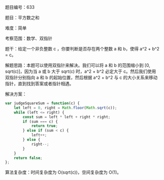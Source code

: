 题目编号：633

题目：平方数之和

难度：简单

考察范围：数学、双指针

题干：给定一个非负整数 c ，你要判断是否存在两个整数 a 和 b，使得 a^2 + b^2 = c。

解题思路：本题可以使用双指针来解决。我们可以将 a 和 b 的范围缩小到 [0, sqrt(c)]，因为当 a 或 b 大于 sqrt(c) 时，a^2 + b^2 必定大于 c。然后我们使用双指针分别指向 a 和 b 的起始位置，然后根据 a^2 + b^2 与 c 的大小关系来移动指针，直到找到答案或者指针相遇。

解决方案：

```javascript
var judgeSquareSum = function(c) {
    let left = 0, right = Math.floor(Math.sqrt(c));
    while (left <= right) {
        const sum = left * left + right * right;
        if (sum === c) {
            return true;
        } else if (sum < c) {
            left++;
        } else {
            right--;
        }
    }
    return false;
};
```

算法复杂度：时间复杂度为 O(sqrt(c))，空间复杂度为 O(1)。